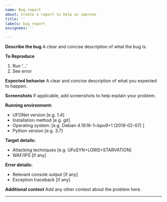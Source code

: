 ```yaml
---
name: Bug report
about: Create a report to help us improve
title: ''
labels: bug report
assignees: ''

---
```


**Describe the bug**
A clear and concise description of what the bug is.

**To Reproduce**
1. Run '...'
2. See error

**Expected behavior**
A clear and concise description of what you expected to happen.

**Screenshots**
If applicable, add screenshots to help explain your problem.

**Running environment:**
 - UFONet version [e.g. 1.4]
 - Installation method [e.g. git]
 - Operating system: [e.g. Debian 4.19.16-1~bpo9+1 (2019-02-07) ]
 - Python version [e.g. 3.7]

**Target details:**
 - Attacking techniques [e.g. UFoSYN+LORIS+STARVATION]
 - WAF/IPS [if any]

**Error details:**
 - Relevant console output [if any]
 - Exception traceback [if any]

**Additional context**
Add any other context about the problem here.

---
